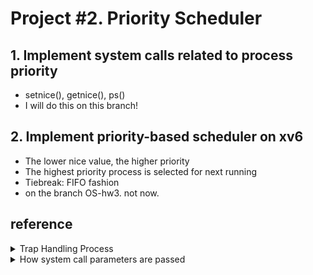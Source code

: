 # Project #2. Priority Scheduler
## 1. Implement system calls related to process priority
- setnice(), getnice(), ps()
- I will do this on this branch!
## 2. Implement priority-based scheduler on xv6
- The lower nice value, the higher priority
- The highest priority process is selected for next running
- Tiebreak: FIFO fashion
- on the branch OS-hw3. not now.
## reference
<details>
  <summary>Trap Handling Process</summary>
  
  ![trap handling process](./images/capture_250605_131249.png)
  - The `kill()` used in the user program is generated through user.h and usys.S
  - The `kill()` used in the `sys_kill()` and The `kill()` used in the user program are not the same
  - This also applies to `fork()`, `setnice()`, `getnice()`, `ps()`, ...

</details>
<details>
  <summary>How system call parameters are passed</summary>

  - use `argint`, `argptr`, `argstr` in syscall.c
    <details> 
      <summary>view argint, argptr, argstr codes</summary>
  
      ![arg codes](./images/capture_250605_135401.png)
    </details>
    <details>
      <summary>view sys_sleep code using argint to get parameter</summary>

      ![sys_sleep code](./images/sys_sleep_code.png)
    </details>
</details>
